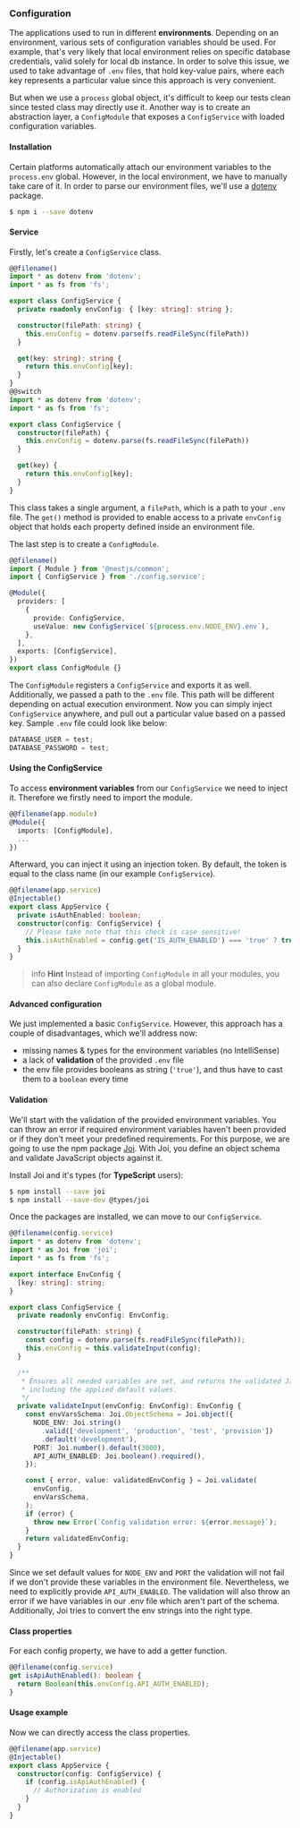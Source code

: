 ### Configuration

The applications used to run in different **environments**. Depending on an environment, various sets of configuration variables should be used. For example, that's very likely that local environment relies on specific database credentials, valid solely for local db instance. In order to solve this issue, we used to take advantage of `.env` files, that hold key-value pairs, where each key represents a particular value since this approach is very convenient.

But when we use a `process` global object, it's difficult to keep our tests clean since tested class may directly use it. Another way is to create an abstraction layer, a `ConfigModule` that exposes a `ConfigService` with loaded configuration variables.

#### Installation

Certain platforms automatically attach our environment variables to the `process.env` global. However, in the local environment, we have to manually take care of it. In order to parse our environment files, we'll use a [dotenv](https://github.com/motdotla/dotenv) package.

```bash
$ npm i --save dotenv
```

#### Service

Firstly, let's create a `ConfigService` class.

```typescript
@@filename()
import * as dotenv from 'dotenv';
import * as fs from 'fs';

export class ConfigService {
  private readonly envConfig: { [key: string]: string };

  constructor(filePath: string) {
    this.envConfig = dotenv.parse(fs.readFileSync(filePath))
  }

  get(key: string): string {
    return this.envConfig[key];
  }
}
@@switch
import * as dotenv from 'dotenv';
import * as fs from 'fs';

export class ConfigService {
  constructor(filePath) {
    this.envConfig = dotenv.parse(fs.readFileSync(filePath))
  }

  get(key) {
    return this.envConfig[key];
  }
}
```

This class takes a single argument, a `filePath`, which is a path to your `.env` file. The `get()` method is provided to enable access to a private `envConfig` object that holds each property defined inside an environment file.

The last step is to create a `ConfigModule`.

```typescript
@@filename()
import { Module } from '@nestjs/common';
import { ConfigService } from './config.service';

@Module({
  providers: [
    {
      provide: ConfigService,
      useValue: new ConfigService(`${process.env.NODE_ENV}.env`),
    },
  ],
  exports: [ConfigService],
})
export class ConfigModule {}
```

The `ConfigModule` registers a `ConfigService` and exports it as well. Additionally, we passed a path to the `.env` file. This path will be different depending on actual execution environment. Now you can simply inject `ConfigService` anywhere, and pull out a particular value based on a passed key. Sample `.env` file could look like below:

```typescript
DATABASE_USER = test;
DATABASE_PASSWORD = test;
```

#### Using the ConfigService

To access **environment variables** from our `ConfigService` we need to inject it. Therefore we firstly need to import the module.

```typescript
@@filename(app.module)
@Module({
  imports: [ConfigModule],
  ...
})
```

Afterward, you can inject it using an injection token. By default, the token is equal to the class name (in our example `ConfigService`).

```typescript
@@filename(app.service)
@Injectable()
export class AppService {
  private isAuthEnabled: boolean;
  constructor(config: ConfigService) {
    // Please take note that this check is case sensitive!
    this.isAuthEnabled = config.get('IS_AUTH_ENABLED') === 'true' ? true : false;
  }
}
```

> info **Hint** Instead of importing `ConfigModule` in all your modules, you can also declare `ConfigModule` as a global module.

#### Advanced configuration

We just implemented a basic `ConfigService`. However, this approach has a couple of disadvantages, which we'll address now:

- missing names & types for the environment variables (no IntelliSense)
- a lack of **validation** of the provided `.env` file
- the env file provides booleans as string (`'true'`), and thus have to cast them to a `boolean` every time

#### Validation

We'll start with the validation of the provided environment variables. You can throw an error if required environment variables haven't been provided or if they don't meet your predefined requirements. For this purpose, we are going to use the npm package [Joi](https://github.com/hapijs/joi). With Joi, you define an object schema and validate JavaScript objects against it.

Install Joi and it's types (for **TypeScript** users):

```bash
$ npm install --save joi
$ npm install --save-dev @types/joi
```

Once the packages are installed, we can move to our `ConfigService`.

```typescript
@@filename(config.service)
import * as dotenv from 'dotenv';
import * as Joi from 'joi';
import * as fs from 'fs';

export interface EnvConfig {
  [key: string]: string;
}

export class ConfigService {
  private readonly envConfig: EnvConfig;

  constructor(filePath: string) {
    const config = dotenv.parse(fs.readFileSync(filePath));
    this.envConfig = this.validateInput(config);
  }

  /**
   * Ensures all needed variables are set, and returns the validated JavaScript object
   * including the applied default values.
   */
  private validateInput(envConfig: EnvConfig): EnvConfig {
    const envVarsSchema: Joi.ObjectSchema = Joi.object({
      NODE_ENV: Joi.string()
        .valid(['development', 'production', 'test', 'provision'])
        .default('development'),
      PORT: Joi.number().default(3000),
      API_AUTH_ENABLED: Joi.boolean().required(),
    });

    const { error, value: validatedEnvConfig } = Joi.validate(
      envConfig,
      envVarsSchema,
    );
    if (error) {
      throw new Error(`Config validation error: ${error.message}`);
    }
    return validatedEnvConfig;
  }
}
```

Since we set default values for `NODE_ENV` and `PORT` the validation will not fail if we don't provide these variables in the environment file. Nevertheless, we need to explicitly provide `API_AUTH_ENABLED`. The validation will also throw an error if we have variables in our .env file which aren't part of the schema. Additionally, Joi tries to convert the env strings into the right type.

#### Class properties

For each config property, we have to add a getter function.

```typescript
@@filename(config.service)
get isApiAuthEnabled(): boolean {
  return Boolean(this.envConfig.API_AUTH_ENABLED);
}
```

#### Usage example

Now we can directly access the class properties.

```typescript
@@filename(app.service)
@Injectable()
export class AppService {
  constructor(config: ConfigService) {
    if (config.isApiAuthEnabled) {
      // Authorization is enabled
    }
  }
}
```
